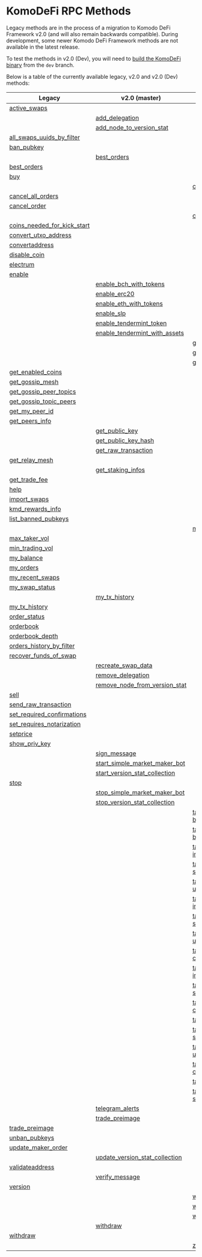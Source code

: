 # KomoDeFi RPC Methods

Legacy methods are in the process of a migration to Komodo DeFi Framework v2.0 (and will also remain backwards compatible).
During development, some newer Komodo DeFi Framework methods are not available in the latest release.

To test the methods in v2.0 (Dev), you will need to [build the KomoDeFi binary](../atomicdex/atomicdex-setup/get-started-atomicdex.html) from the `dev` branch.

Below is a table of the currently available legacy, v2.0 and v2.0 (Dev) methods:

| Legacy                                                                                  | v2.0 (master)                                                                             | v2.0 (release)                                                                                                  |
| --------------------------------------------------------------------------------------- | ----------------------------------------------------------------------------------------- | --------------------------------------------------------------------------------------------------------------- |
| [active_swaps](../atomicdex-api-legacy/active_swaps.html)                               |                                                                                           |                                                                                                                 |
|                                                                                         | [add_delegation](../atomicdex-api-20/add_delegation.html)                                 |                                                                                                                 |
|                                                                                         | [add_node_to_version_stat](../atomicdex-api-20/add_node_to_version_stat.html)             |                                                                                                                 |
| [all_swaps_uuids_by_filter](../atomicdex-api-legacy/all_swaps_uuids_by_filter.html)     |                                                                                           |                                                                                                                 |
| [ban_pubkey](../atomicdex-api-legacy/ban_pubkey.html)                                   |                                                                                           |                                                                                                                 |
|                                                                                         | [best_orders](../atomicdex-api-20/best_orders.html)                                       |                                                                                                                 |
| [best_orders](../atomicdex-api-legacy/best_orders.html)                                 |                                                                                           |                                                                                                                 |
| [buy](../atomicdex-api-legacy/buy.html)                                                 |                                                                                           |                                                                                                                 |
|                                                                                         |                                                                                           | [can_get_new_address](../atomicdex-api-20-dev/hd_address_management.html#can-get-new-address)                   |
| [cancel_all_orders](../atomicdex-api-legacy/cancel_all_orders.html)                     |                                                                                           |                                                                                                                 |
| [cancel_order](../atomicdex-api-legacy/cancel_order.html)                               |                                                                                           |                                                                                                                 |
|                                                                                         |                                                                                           | [coin_activation_tasks](../atomicdex-api-20-dev/coin_activation_tasks.html)                                     |
| [coins_needed_for_kick_start](../atomicdex-api-legacy/coins_needed_for_kick_start.html) |                                                                                           |                                                                                                                 |
| [convert_utxo_address](../atomicdex-api-legacy/convert_utxo_address.html)               |                                                                                           |                                                                                                                 |
| [convertaddress](../atomicdex-api-legacy/convertaddress.html)                           |                                                                                           |                                                                                                                 |
| [disable_coin](../atomicdex-api-legacy/disable_coin.html)                               |                                                                                           |                                                                                                                 |
| [electrum](../atomicdex-api-legacy/coin_activation.html#enable)                         |                                                                                           |                                                                                                                 |
| [enable](../atomicdex-api-legacy/coin_activation.html#enable)                           |                                                                                           |                                                                                                                 |
|                                                                                         | [enable_bch_with_tokens](../atomicdex-api-20/enable_bch_with_tokens.html)                 |                                                                                                                 |
|                                                                                         | [enable_erc20](../atomicdex-api-20/enable_erc20.html)                                     |                                                                                                                 |
|                                                                                         | [enable_eth_with_tokens](../atomicdex-api-20/enable_eth_with_tokens.html)                 |                                                                                                                 |
|                                                                                         | [enable_slp](../atomicdex-api-20/enable_slp.html)                                         |                                                                                                                 |
|                                                                                         | [enable_tendermint_token](../atomicdex-api-20/enable_tendermint_token.html)               |                                                                                                                 |
|                                                                                         | [enable_tendermint_with_assets](../atomicdex-api-20/enable_tendermint_with_assets.html)   |                                                                                                                 |
|                                                                                         |                                                                                           | [get_locked_amount](../atomicdex-api-20-dev/get_locked_amount.html)                                             |
|                                                                                         |                                                                                           | [get_new_address](../atomicdex-api-20-dev/hd_address_management.html#get-new-address)                           |
|                                                                                         |                                                                                           | [get_current_mtp](../atomicdex-api-20-dev/get_current_mtp.html)                                                 |
| [get_enabled_coins](../atomicdex-api-legacy/get_enabled_coins.html)                     |                                                                                           |                                                                                                                 |
| [get_gossip_mesh](../atomicdex-api-legacy/get_gossip_mesh.html)                         |                                                                                           |                                                                                                                 |
| [get_gossip_peer_topics](../atomicdex-api-legacy/get_gossip_peer_topics.html)           |                                                                                           |                                                                                                                 |
| [get_gossip_topic_peers](../atomicdex-api-legacy/get_gossip_topic_peers.html)           |                                                                                           |                                                                                                                 |
| [get_my_peer_id](../atomicdex-api-legacy/get_my_peer_id.html)                           |                                                                                           |                                                                                                                 |
| [get_peers_info](../atomicdex-api-legacy/get_peers_info.html)                           |                                                                                           |                                                                                                                 |
|                                                                                         | [get_public_key](../atomicdex-api-20/get_public_key.html)                                 |                                                                                                                 |
|                                                                                         | [get_public_key_hash](../atomicdex-api-20/get_public_key_hash.html)                       |                                                                                                                 |
|                                                                                         | [get_raw_transaction](../atomicdex-api-20/get_raw_transaction.html)                       |                                                                                                                 |
| [get_relay_mesh](../atomicdex-api-legacy/get_relay_mesh.html)                           |                                                                                           |                                                                                                                 |
|                                                                                         | [get_staking_infos](../atomicdex-api-20/get_staking_infos.html)                           |                                                                                                                 |
| [get_trade_fee](../atomicdex-api-legacy/get_trade_fee.html)                             |                                                                                           |                                                                                                                 |
| [help](../atomicdex-api-legacy/help.html)                                               |                                                                                           |                                                                                                                 |
| [import_swaps](../atomicdex-api-legacy/import_swaps.html)                               |                                                                                           |                                                                                                                 |
| [kmd_rewards_info](../atomicdex-api-legacy/kmd_rewards_info.html)                       |                                                                                           |                                                                                                                 |
| [list_banned_pubkeys](../atomicdex-api-legacy/list_banned_pubkeys.html)                 |                                                                                           |                                                                                                                 |
|                                                                                         |                                                                                           | [max_maker_vol](../atomicdex-api-20-dev/max_maker_vol.html)                                                     |
| [max_taker_vol](../atomicdex-api-legacy/max_taker_vol.html)                             |                                                                                           |                                                                                                                 |
| [min_trading_vol](../atomicdex-api-legacy/min_trading_vol.html)                         |                                                                                           |                                                                                                                 |
| [my_balance](../atomicdex-api-legacy/my_balance.html)                                   |                                                                                           |                                                                                                                 |
| [my_orders](../atomicdex-api-legacy/my_orders.html)                                     |                                                                                           |                                                                                                                 |
| [my_recent_swaps](../atomicdex-api-legacy/my_recent_swaps.html)                         |                                                                                           |                                                                                                                 |
| [my_swap_status](../atomicdex-api-legacy/my_swap_status.html)                           |                                                                                           |                                                                                                                 |
|                                                                                         | [my_tx_history](../atomicdex-api-20/my_tx_history.html)                                   |                                                                                                                 |
| [my_tx_history](../atomicdex-api-legacy/my_tx_history.html)                             |                                                                                           |                                                                                                                 |
| [order_status](../atomicdex-api-legacy/order_status.html)                               |                                                                                           |                                                                                                                 |
| [orderbook](../atomicdex-api-legacy/orderbook.html)                                     |                                                                                           |                                                                                                                 |
| [orderbook_depth](../atomicdex-api-legacy/orderbook_depth.html)                         |                                                                                           |                                                                                                                 |
| [orders_history_by_filter](../atomicdex-api-legacy/orders_history_by_filter.html)       |                                                                                           |                                                                                                                 |
| [recover_funds_of_swap](../atomicdex-api-legacy/recover_funds_of_swap.html)             |                                                                                           |                                                                                                                 |
|                                                                                         | [recreate_swap_data](../atomicdex-api-20/recreate_swap_data.html)                         |                                                                                                                 |
|                                                                                         | [remove_delegation](../atomicdex-api-20/remove_delegation.html)                           |                                                                                                                 |
|                                                                                         | [remove_node_from_version_stat](../atomicdex-api-20/remove_node_from_version_stat.html)   |                                                                                                                 |
| [sell](../atomicdex-api-legacy/sell.html)                                               |                                                                                           |                                                                                                                 |
| [send_raw_transaction](../atomicdex-api-legacy/send_raw_transaction.html)               |                                                                                           |                                                                                                                 |
| [set_required_confirmations](../atomicdex-api-legacy/set_required_confirmations.html)   |                                                                                           |                                                                                                                 |
| [set_requires_notarization](../atomicdex-api-legacy/set_requires_notarization.html)     |                                                                                           |                                                                                                                 |
| [setprice](../atomicdex-api-legacy/setprice.html)                                       |                                                                                           |                                                                                                                 |
| [show_priv_key](../atomicdex-api-legacy/show_priv_key.html)                             |                                                                                           |                                                                                                                 |
|                                                                                         | [sign_message](../atomicdex-api-20/message_signing.html#message-signing)                  |                                                                                                                 |
|                                                                                         | [start_simple_market_maker_bot](../atomicdex-api-20/start_simple_market_maker_bot.html)   |                                                                                                                 |
|                                                                                         | [start_version_stat_collection](../atomicdex-api-20/start_version_stat_collection.html)   |                                                                                                                 |
| [stop](../atomicdex-api-legacy/stop.html)                                               |                                                                                           |                                                                                                                 |
|                                                                                         | [stop_simple_market_maker_bot](../atomicdex-api-20/stop_simple_market_maker_bot.html)     |                                                                                                                 |
|                                                                                         | [stop_version_stat_collection](../atomicdex-api-20/stop_version_stat_collection.html)     |                                                                                                                 |
|                                                                                         |                                                                                           | [task-account-balance-init](../atomicdex-api-20-dev/account_balance_tasks.html#task-account-balance-init)       |
|                                                                                         |                                                                                           | [task-account-balance-status](../atomicdex-api-20-dev/account_balance_tasks.html#task-account-balance-status)   |
|                                                                                         |                                                                                           | [task-enable-qtum-init](../atomicdex-api-20-dev/coin_activation_tasks.html#task-enable-qtum-init)               |
|                                                                                         |                                                                                           | [task-enable-qtum-status](../atomicdex-api-20-dev/coin_activation_tasks.html#task-enable-qtum-status)           |
|                                                                                         |                                                                                           | [task-enable-qtum-user-action](../atomicdex-api-20-dev/coin_activation_tasks.html#task-enable-qtum-user-action) |
|                                                                                         |                                                                                           | [task-enable-utxo-init](../atomicdex-api-20-dev/coin_activation_tasks.html#task-enable-utxo-init)               |
|                                                                                         |                                                                                           | [task-enable-utxo-status](../atomicdex-api-20-dev/coin_activation_tasks.html#task-enable-utxo-status)           |
|                                                                                         |                                                                                           | [task-enable-utxo-user-action](../atomicdex-api-20-dev/coin_activation_tasks.html#task-enable-utxo-user-action) |
|                                                                                         |                                                                                           | [task-enable-z-coin-cancel](../atomicdex-api-20-dev/zhtlc_coins.html#task-enable-z-coin-cancel)                 |
|                                                                                         |                                                                                           | [task-enable-z-coin-init](../atomicdex-api-20-dev/zhtlc_coins.html#task-enable-z-coin-init)                     |
|                                                                                         |                                                                                           | [task-enable-z-coin-status](../atomicdex-api-20-dev/zhtlc_coins.html#task-enable-z-coin-status)                 |
|                                                                                         |                                                                                           | [task-init-trezor-cancel](../atomicdex-api-20-dev/trezor_initialisation.html#task-init-trezor-cancel)           |
|                                                                                         |                                                                                           | [task-init-trezor-init](../atomicdex-api-20-dev/trezor_initialisation.html#task-init-trezor-init)               |
|                                                                                         |                                                                                           | [task-init-trezor-status](../atomicdex-api-20-dev/trezor_initialisation.html#task_init_trezor_status)           |
|                                                                                         |                                                                                           | [task-init-trezor-user-action](../atomicdex-api-20-dev/trezor_initialisation.html#task-init-trezor-user-action) |
|                                                                                         |                                                                                           | [task-withdraw-cancel](../atomicdex-api-20-dev/withdraw_tasks.html#task-withdraw-cancel)                        |
|                                                                                         |                                                                                           | [task-withdraw-init](../atomicdex-api-20-dev/withdraw_tasks.html#task-withdraw-init)                            |
|                                                                                         |                                                                                           | [task-withdraw-status](../atomicdex-api-20-dev/withdraw_tasks.html#task-withdraw-status)                        |
|                                                                                         | [telegram_alerts](../atomicdex-api-20/telegram_alerts.html)                               |                                                                                                                 |
|                                                                                         | [trade_preimage](../atomicdex-api-20/trade_preimage.html)                                 |                                                                                                                 |
| [trade_preimage](../atomicdex-api-legacy/trade_preimage.html)                           |                                                                                           |                                                                                                                 |
| [unban_pubkeys](../atomicdex-api-legacy/unban_pubkeys.html)                             |                                                                                           |                                                                                                                 |
| [update_maker_order](../atomicdex-api-legacy/update_maker_order.html)                   |                                                                                           |                                                                                                                 |
|                                                                                         | [update_version_stat_collection](../atomicdex-api-20/update_version_stat_collection.html) |                                                                                                                 |
| [validateaddress](../atomicdex-api-legacy/validateaddress.html)                         |                                                                                           |                                                                                                                 |
|                                                                                         | [verify_message](../atomicdex-api-20/message_signing.html#message-verification)           |                                                                                                                 |
| [version](../atomicdex-api-legacy/version.html)                                         |                                                                                           |                                                                                                                 |
|                                                                                         |                                                                                           | [withdraw-cancel](../atomicdex-api-20-dev/withdraw_tasks.html#withdraw-cancel)                                  |
|                                                                                         |                                                                                           | [withdraw-init](../atomicdex-api-20-dev/withdraw_tasks.html#withdraw-init)                                      |
|                                                                                         |                                                                                           | [withdraw-status](../atomicdex-api-20-dev/withdraw_tasks.html#withdraw-status)                                  |
|                                                                                         | [withdraw](../atomicdex-api-20/withdraw.html)                                             |                                                                                                                 |
| [withdraw](../atomicdex-api-legacy/withdraw.html)                                       |                                                                                           |                                                                                                                 |
|                                                                                         |                                                                                           | [z-coin-tx-history](../atomicdex-api-20-dev/zhtlc_coins.html#z-coin-tx-history)                                 |
